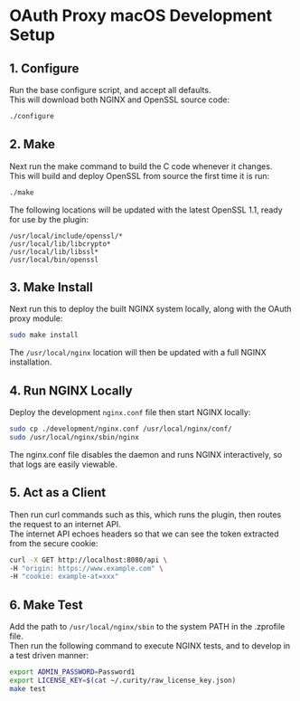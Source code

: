 # OAuth Proxy macOS Development Setup

## 1. Configure

Run the base configure script, and accept all defaults.\
This will download both NGINX and OpenSSL source code:

```bash
./configure
```

## 2. Make

Next run the make command to build the C code whenever it changes.\
This will build and deploy OpenSSL from source the first time it is run:

```bash
./make
```

The following locations will be updated with the latest OpenSSL 1.1, ready for use by the plugin:

```text
/usr/local/include/openssl/*
/usr/local/lib/libcrypto*
/usr/local/lib/libssl*
/usr/local/bin/openssl
```

## 3. Make Install

Next run this to deploy the built NGINX system locally, along with the OAuth proxy module:

```bash
sudo make install
```

The `/usr/local/nginx` location will then be updated with a full NGINX installation.

## 4. Run NGINX Locally

Deploy the development `nginx.conf` file then start NGINX locally:

```bash
sudo cp ./development/nginx.conf /usr/local/nginx/conf/
sudo /usr/local/nginx/sbin/nginx
```

The nginx.conf file disables the daemon and runs NGINX interactively, so that logs are easily viewable.

## 5. Act as a Client

Then run curl commands such as this, which runs the plugin, then routes the request to an internet API.\
The internet API echoes headers so that we can see the token extracted from the secure cookie:

```bash
curl -X GET http://localhost:8080/api \
-H "origin: https://www.example.com" \
-H "cookie: example-at=xxx"
```

## 6. Make Test

Add the path to `/usr/local/nginx/sbin` to the system PATH in the .zprofile file.\
Then run the following command to execute NGINX tests, and to develop in a test driven manner:

```bash
export ADMIN_PASSWORD=Password1
export LICENSE_KEY=$(cat ~/.curity/raw_license_key.json)
make test
```
